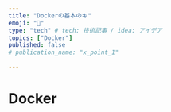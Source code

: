 ```yaml
---
title: "Dockerの基本のキ"
emoji: "🐳"
type: "tech" # tech: 技術記事 / idea: アイデア
topics: ["Docker"]
published: false
# publication_name: "x_point_1"

---
```

# Docker
